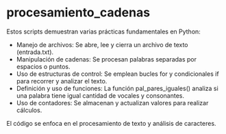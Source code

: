# procesamiento_cadenas

Estos scripts demuestran varias prácticas fundamentales en Python:

+ Manejo de archivos: Se abre, lee y cierra un archivo de texto (entrada.txt).
+ Manipulación de cadenas: Se procesan palabras separadas por espacios o puntos.
+ Uso de estructuras de control: Se emplean bucles for y condicionales if para recorrer y analizar el texto.
+ Definición y uso de funciones: La función pal_pares_iguales() analiza si una palabra tiene igual cantidad de vocales y consonantes.
+ Uso de contadores: Se almacenan y actualizan valores para realizar cálculos.
  
El código se enfoca en el procesamiento de texto y análisis de caracteres.
